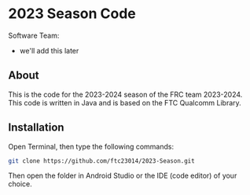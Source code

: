 # 2023 Season Code

Software Team:
- we'll add this later

## About

This is the code for the 2023-2024 season of the FRC team 2023-2024. This code is written in Java and is based on the FTC Qualcomm Library.

## Installation

Open Terminal, then type the following commands:

```bash
git clone https://github.com/ftc23014/2023-Season.git
```

Then open the folder in Android Studio or the IDE (code editor) of your choice.


